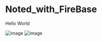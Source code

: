 # Noted_with_FireBase
Hello World


![image](https://user-images.githubusercontent.com/90144686/218492017-65c1f670-1b46-4504-8f9d-e1995c8c1db0.png)
![image](https://user-images.githubusercontent.com/90144686/218492214-2c19d99b-3e10-4dbf-89f0-286a18167fc7.png)
